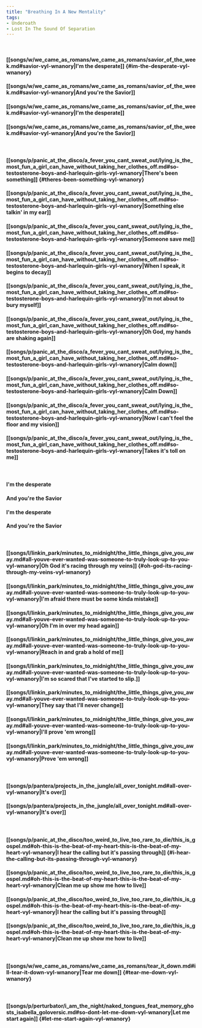 ```yaml
---
title: "Breathing In A New Mentality"
tags:
- Underoath
- Lost In The Sound Of Separation
---
```

&nbsp;
#### [[songs/w/we_came_as_romans/we_came_as_romans/savior_of_the_week.md#savior-vyl-wnanory|I'm the desperate]] {#im-the-desperate-vyl-wnanory}
#### [[songs/w/we_came_as_romans/we_came_as_romans/savior_of_the_week.md#savior-vyl-wnanory|And you're the Savior]]
#### [[songs/w/we_came_as_romans/we_came_as_romans/savior_of_the_week.md#savior-vyl-wnanory|I'm the desperate]]
#### [[songs/w/we_came_as_romans/we_came_as_romans/savior_of_the_week.md#savior-vyl-wnanory|And you're the Savior]]
&nbsp;
#### [[songs/p/panic_at_the_disco/a_fever_you_cant_sweat_out/lying_is_the_most_fun_a_girl_can_have_without_taking_her_clothes_off.md#so-testosterone-boys-and-harlequin-girls-vyl-wnanory|There's been something]] {#theres-been-something-vyl-wnanory}
#### [[songs/p/panic_at_the_disco/a_fever_you_cant_sweat_out/lying_is_the_most_fun_a_girl_can_have_without_taking_her_clothes_off.md#so-testosterone-boys-and-harlequin-girls-vyl-wnanory|Something else talkin' in my ear]]
#### [[songs/p/panic_at_the_disco/a_fever_you_cant_sweat_out/lying_is_the_most_fun_a_girl_can_have_without_taking_her_clothes_off.md#so-testosterone-boys-and-harlequin-girls-vyl-wnanory|Someone save me]]
#### [[songs/p/panic_at_the_disco/a_fever_you_cant_sweat_out/lying_is_the_most_fun_a_girl_can_have_without_taking_her_clothes_off.md#so-testosterone-boys-and-harlequin-girls-vyl-wnanory|When I speak, it begins to decay]]
#### [[songs/p/panic_at_the_disco/a_fever_you_cant_sweat_out/lying_is_the_most_fun_a_girl_can_have_without_taking_her_clothes_off.md#so-testosterone-boys-and-harlequin-girls-vyl-wnanory|I'm not about to bury myself]]
#### [[songs/p/panic_at_the_disco/a_fever_you_cant_sweat_out/lying_is_the_most_fun_a_girl_can_have_without_taking_her_clothes_off.md#so-testosterone-boys-and-harlequin-girls-vyl-wnanory|Oh God, my hands are shaking again]]
#### [[songs/p/panic_at_the_disco/a_fever_you_cant_sweat_out/lying_is_the_most_fun_a_girl_can_have_without_taking_her_clothes_off.md#so-testosterone-boys-and-harlequin-girls-vyl-wnanory|Calm down]]
#### [[songs/p/panic_at_the_disco/a_fever_you_cant_sweat_out/lying_is_the_most_fun_a_girl_can_have_without_taking_her_clothes_off.md#so-testosterone-boys-and-harlequin-girls-vyl-wnanory|Calm Down]]
#### [[songs/p/panic_at_the_disco/a_fever_you_cant_sweat_out/lying_is_the_most_fun_a_girl_can_have_without_taking_her_clothes_off.md#so-testosterone-boys-and-harlequin-girls-vyl-wnanory|Now I can't feel the floor and my vision]]
#### [[songs/p/panic_at_the_disco/a_fever_you_cant_sweat_out/lying_is_the_most_fun_a_girl_can_have_without_taking_her_clothes_off.md#so-testosterone-boys-and-harlequin-girls-vyl-wnanory|Takes it's toll on me]]
&nbsp;
#### I'm the desperate
#### And you're the Savior
#### I'm the desperate
#### And you're the Savior
&nbsp;
#### [[songs/l/linkin_park/minutes_to_midnight/the_little_things_give_you_away.md#all-youve-ever-wanted-was-someone-to-truly-look-up-to-you-vyl-wnanory|Oh God it's racing through my veins]] {#oh-god-its-racing-through-my-veins-vyl-wnanory}
#### [[songs/l/linkin_park/minutes_to_midnight/the_little_things_give_you_away.md#all-youve-ever-wanted-was-someone-to-truly-look-up-to-you-vyl-wnanory|I'm afraid there must be some kinda mistake]]
#### [[songs/l/linkin_park/minutes_to_midnight/the_little_things_give_you_away.md#all-youve-ever-wanted-was-someone-to-truly-look-up-to-you-vyl-wnanory|Oh I'm in over my head again]]
#### [[songs/l/linkin_park/minutes_to_midnight/the_little_things_give_you_away.md#all-youve-ever-wanted-was-someone-to-truly-look-up-to-you-vyl-wnanory|Reach in and grab a hold of me]]
#### [[songs/l/linkin_park/minutes_to_midnight/the_little_things_give_you_away.md#all-youve-ever-wanted-was-someone-to-truly-look-up-to-you-vyl-wnanory|I'm so scared that I've started to slip.]]
#### [[songs/l/linkin_park/minutes_to_midnight/the_little_things_give_you_away.md#all-youve-ever-wanted-was-someone-to-truly-look-up-to-you-vyl-wnanory|They say that I'll never change]]
#### [[songs/l/linkin_park/minutes_to_midnight/the_little_things_give_you_away.md#all-youve-ever-wanted-was-someone-to-truly-look-up-to-you-vyl-wnanory|I'll prove 'em wrong]]
#### [[songs/l/linkin_park/minutes_to_midnight/the_little_things_give_you_away.md#all-youve-ever-wanted-was-someone-to-truly-look-up-to-you-vyl-wnanory|Prove 'em wrong]]
&nbsp;
#### [[songs/p/pantera/projects_in_the_jungle/all_over_tonight.md#all-over-vyl-wnanory|It's over]]
#### [[songs/p/pantera/projects_in_the_jungle/all_over_tonight.md#all-over-vyl-wnanory|It's over]]
&nbsp;
#### [[songs/p/panic_at_the_disco/too_weird_to_live_too_rare_to_die/this_is_gospel.md#oh-this-is-the-beat-of-my-heart-this-is-the-beat-of-my-heart-vyl-wnanory|I hear the calling but it's passing through]] {#i-hear-the-calling-but-its-passing-through-vyl-wnanory}
#### [[songs/p/panic_at_the_disco/too_weird_to_live_too_rare_to_die/this_is_gospel.md#oh-this-is-the-beat-of-my-heart-this-is-the-beat-of-my-heart-vyl-wnanory|Clean me up show me how to live]]
#### [[songs/p/panic_at_the_disco/too_weird_to_live_too_rare_to_die/this_is_gospel.md#oh-this-is-the-beat-of-my-heart-this-is-the-beat-of-my-heart-vyl-wnanory|I hear the calling but it's passing through]]
#### [[songs/p/panic_at_the_disco/too_weird_to_live_too_rare_to_die/this_is_gospel.md#oh-this-is-the-beat-of-my-heart-this-is-the-beat-of-my-heart-vyl-wnanory|Clean me up show me how to live]]
&nbsp;
#### [[songs/w/we_came_as_romans/we_came_as_romans/tear_it_down.md#ill-tear-it-down-vyl-wnanory|Tear me down]] {#tear-me-down-vyl-wnanory}
&nbsp;
#### [[songs/p/perturbator/i_am_the_night/naked_tongues_feat_memory_ghosts_isabella_goloversic.md#so-dont-let-me-down-vyl-wnanory|Let me start again]] {#let-me-start-again-vyl-wnanory}
